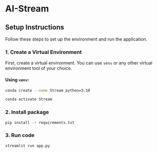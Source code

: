 # AI-Stream

## Setup Instructions

Follow these steps to set up the environment and run the application.

### 1. Create a Virtual Environment

First, create a virtual environment. You can use `venv` or any other virtual environment tool of your choice.

#### Using `venv`:

```bash
conda create --name Stream python=3.10
```

```bash
conda activate Stream
```
### 2. Install package
``` bash 
pip install -r requirements.txt
```
### 3. Run code
``` bash 
streamlit run app.py
```
